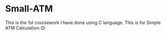 # Small-ATM
This is the 1st coursework I have done using C language. This is for Simple ATM Calculation.😊
